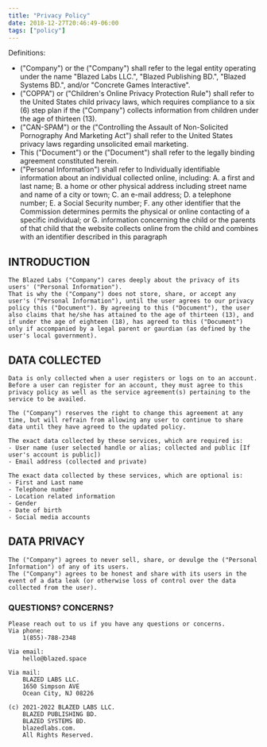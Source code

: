 ```yaml
---
title: "Privacy Policy"
date: 2018-12-27T20:46:49-06:00
tags: ["policy"]
---
```


Definitions:
* ("Company") or the ("Company") shall refer to the legal entity operating under the name "Blazed Labs LLC.", "Blazed Publishing BD.", "Blazed Systems BD.", and/or "Concrete Games Interactive".
* ("COPPA") or ("Children's Online Privacy Protection Rule") shall refer to the United States child privacy laws, which requires compliance to a six (6) step plan if the ("Company") collects information from children under the age of thirteen (13).
* ("CAN-SPAM") or the ("Controlling the Assault of Non-Solicited Pornography And Marketing Act") shall refer to the United States privacy laws regarding unsolicited email marketing.
* This ("Document") or the ("Document") shall refer to the legally binding agreement constituted herein.
* ("Personal Information") shall refer to Individually identifiable information about an individual collected online, including: 
  A. a first and last name;
  B. a home or other physical address including street name and name of a city or town;
  C. an e-mail address;
  D. a telephone number;
  E. a Social Security number;
  F. any other identifier that the Commission determines permits the physical or online contacting of a specific individual; or
  G. information concerning the child or the parents of that child that the website collects online from the child and combines with an identifier described in this paragraph

## INTRODUCTION

    The Blazed Labs ("Company") cares deeply about the privacy of its users' ("Personal Information"). 
    That is why the ("Company") does not store, share, or accept any user's ("Personal Information"), until the user agrees to our privacy policy this ("Document"). By agreeing to this ("Document"), the user also claims that he/she has attained to the age of thirteen (13), and if under the age of eighteen (18), has agreed to this ("Document") only if accompanied by a legal parent or gaurdian (as defined by the user's local government).


## DATA COLLECTED

    Data is only collected when a user registers or logs on to an account. Before a user can register for an account, they must agree to this privacy policy as well as the service agreement(s) pertaining to the service to be availed.

    The ("Company") reserves the right to change this agreement at any time, but will refrain from allowing any user to continue to share data until they have agreed to the updated policy.

    The exact data collected by these services, which are required is:
    - User name (user selected handle or alias; collected and public [If user's account is public])
    - Email address (collected and private)
    
    The exact data collected by these services, which are optional is:
    - First and Last name
    - Telephone number
    - Location related information
    - Gender
    - Date of birth
    - Social media accounts


## DATA PRIVACY

    The ("Company") agrees to never sell, share, or devulge the ("Personal Information") of any of its users.
    The ("Company") agrees to be honest and share with its users in the event of a data leak (or otherwise loss of control over the data collected from the user).

### QUESTIONS? CONCERNS?

    Please reach out to us if you have any questions or concerns.
    Via phone:
        1(855)-788-2348

    Via email:
        hello@blazed.space

    Via mail: 
        BLAZED LABS LLC.
        1650 Simpson AVE
        Ocean City, NJ 08226

    (c) 2021-2022 BLAZED LABS LLC. 
        BLAZED PUBLISHING BD.
        BLAZED SYSTEMS BD.
        blazedlabs.com.
        All Rights Reserved.
        